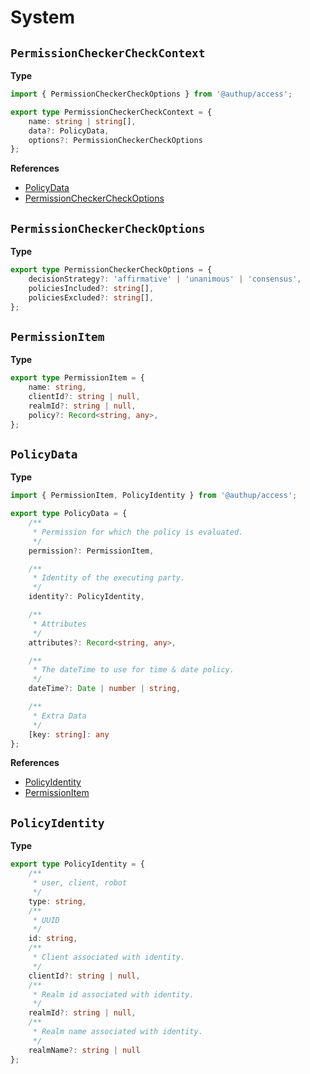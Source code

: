 # System

## `PermissionCheckerCheckContext`

**Type**
```typescript
import { PermissionCheckerCheckOptions } from '@authup/access';

export type PermissionCheckerCheckContext = {
    name: string | string[],
    data?: PolicyData,
    options?: PermissionCheckerCheckOptions
};
```

**References**
- [PolicyData](#policydata)
- [PermissionCheckerCheckOptions](#permissioncheckercheckoptions)

## `PermissionCheckerCheckOptions`

**Type**
```typescript
export type PermissionCheckerCheckOptions = {
    decisionStrategy?: 'affirmative' | 'unanimous' | 'consensus',
    policiesIncluded?: string[],
    policiesExcluded?: string[],
};
```

## `PermissionItem`

**Type**
```typescript
export type PermissionItem = {
    name: string,
    clientId?: string | null,
    realmId?: string | null,
    policy?: Record<string, any>,
};
```

## `PolicyData`

**Type**
```typescript
import { PermissionItem, PolicyIdentity } from '@authup/access';

export type PolicyData = {
    /**
     * Permission for which the policy is evaluated.
     */
    permission?: PermissionItem,

    /**
     * Identity of the executing party.
     */
    identity?: PolicyIdentity,

    /**
     * Attributes
     */
    attributes?: Record<string, any>,

    /**
     * The dateTime to use for time & date policy.
     */
    dateTime?: Date | number | string,

    /**
     * Extra Data
     */
    [key: string]: any
};
```

**References**
- [PolicyIdentity](#policyidentity)
- [PermissionItem](#permissionitem)

## `PolicyIdentity`

**Type**
```typescript
export type PolicyIdentity = {
    /**
     * user, client, robot
     */
    type: string,
    /**
     * UUID
     */
    id: string,
    /**
     * Client associated with identity.
     */
    clientId?: string | null,
    /**
     * Realm id associated with identity.
     */
    realmId?: string | null,
    /**
     * Realm name associated with identity.
     */
    realmName?: string | null
};
```
